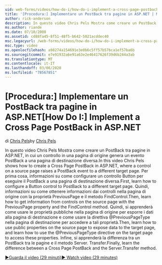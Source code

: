 ```yaml
---
uid: web-forms/videos/how-do-i/how-do-i-implement-a-cross-page-postback-in-aspnet
title: '[Procedura:] Implementare un PostBack tra pagine in ASP.NET | Microsoft Docs'
author: rick-anderson
description: In questo video Chris Pels Mostra come creare un PostBack tra pagine in ASP.NET, in cui un controllo in una pagina di origine genera un evento di PostBack a una destinazione diversa...
ms.author: riande
ms.date: 07/10/2008
ms.assetid: cd88fa45-8f51-48f5-b642-5021acddec40
msc.legacyurl: /web-forms/videos/how-do-i/how-do-i-implement-a-cross-page-postback-in-aspnet
msc.type: video
ms.openlocfilehash: a98274a154691e3e0b6c5ff57b57bca1ef57ba6b
ms.sourcegitcommit: e7e91932a6e91a63e2e46417626f39d6b244a3ab
ms.translationtype: MT
ms.contentlocale: it-IT
ms.lasthandoff: 03/06/2020
ms.locfileid: "78567851"
---
```

# <a name="how-do-i-implement-a-cross-page-postback-in-aspnet"></a><span data-ttu-id="28b99-103">[Procedura:] Implementare un PostBack tra pagine in ASP.NET</span><span class="sxs-lookup"><span data-stu-id="28b99-103">[How Do I:] Implement a Cross Page PostBack in ASP.NET</span></span>

<span data-ttu-id="28b99-104">di [Chris Pels](https://twitter.com/chrispels)</span><span class="sxs-lookup"><span data-stu-id="28b99-104">by [Chris Pels](https://twitter.com/chrispels)</span></span>

<span data-ttu-id="28b99-105">In questo video Chris Pels Mostra come creare un PostBack tra pagine in ASP.NET, in cui un controllo in una pagina di origine genera un evento PostBack a una pagina di destinazione diversa.</span><span class="sxs-lookup"><span data-stu-id="28b99-105">In this video Chris Pels shows how to create a Cross Page PostBack in ASP.NET, where a control on a source page raises a PostBack event to a different target page.</span></span> <span data-ttu-id="28b99-106">Per prima cosa, informazioni su come configurare un controllo Button per eseguire il PostBack a una pagina di destinazione diversa.</span><span class="sxs-lookup"><span data-stu-id="28b99-106">First, learn how to configure a Button control to PostBack to a different target page.</span></span> <span data-ttu-id="28b99-107">Quindi, informazioni su come ottenere informazioni dai controlli nella pagina di origine con la proprietà PreviousPage e il metodo FindControl.</span><span class="sxs-lookup"><span data-stu-id="28b99-107">Then, learn how to get information from controls on the source page with the PreviousPage property and the FindControl method.</span></span> <span data-ttu-id="28b99-108">Quindi, si apprenderà come usare le proprietà pubbliche nella pagina di origine per esporre i dati alla pagina di destinazione e come usare la direttiva @PreviousPageType nella pagina di destinazione per accedere a tali proprietà.</span><span class="sxs-lookup"><span data-stu-id="28b99-108">Then, learn how to use public properties on the source page to expose data to the target page, and learn how to use the @PreviousPageType directive on the target page to access these properties.</span></span> <span data-ttu-id="28b99-109">Infine, si apprenderà la differenza tra un PostBack tra le pagine e il metodo Server. Transfer.</span><span class="sxs-lookup"><span data-stu-id="28b99-109">Finally, learn the difference between a Cross Page PostBack and the Server.Transfer method.</span></span>

[<span data-ttu-id="28b99-110">&#9654;Guarda il video (29 minuti)</span><span class="sxs-lookup"><span data-stu-id="28b99-110">&#9654; Watch video (29 minutes)</span></span>](https://channel9.msdn.com/Blogs/ASP-NET-Site-Videos/how-do-i-implement-a-cross-page-postback-in-aspnet)
